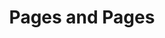 ---
title: "Pages and Pages"
url: /honolulu/pages-and-pages-rodgers-boulevard/
shop: convenience
---